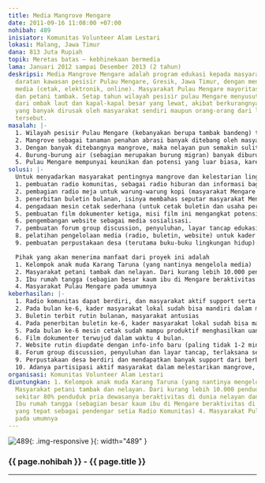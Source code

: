 ```yaml
---
title: Media Mangrove Mengare
date: 2011-09-16 11:08:00 +07:00
nohibah: 489
inisiator: Komunitas Volunteer Alam Lestari
lokasi: Malang, Jawa Timur
dana: 813 Juta Rupiah
topik: Meretas batas – kebhinekaan bermedia
lama: Januari 2012 sampai Desember 2013 (2 tahun)
deskripsi: Media Mangrove Mengare adalah program edukasi kepada masyarakat untuk pelestarian
  daratan kawasan pesisir Pulau Mengare, Gresik, Jawa Timur, dengan menggunakan berbagai
  media (cetak, elektronik, online). Masyarakat Pulau Mengare mayoritas adalah nelayan
  dan petani tambak. Setap tahun wilayah pesisir pulau Mengare menyusut terkena abrasi
  dari ombak laut dan kapal-kapal besar yang lewat, akibat berkurangnya hutan mangrove
  yang banyak dirusak oleh masyarakat sendiri maupun orang-orang dari luar daerah
  tersebut.
masalah: |-
  1. Wilayah pesisir Pulau Mengare (kebanyakan berupa tambak bandeng) tiap tahun menyusut ratusan bahkan ribuan hektar akibat abrasi oleh ombak laut dan kapal-kapal besar yang lewat di selat Madura.
  2. Mangrove sebagai tanaman penahan abrasi banyak ditebang oleh masyarakat lokal dan luar daerah, untuk diambil kayunya sebagai kayu bakar atau bahan bangunan.
  3. Dengan banyak ditebangnya mangrove, maka nelayan pun semakin sulit dalam mencari ikan di pesisir, karena mangrove merupakan tempat pemijahan dan tempat berkembangbiaknya ikan, udang dan kepiting.
  4. Burung-burung air (sebagian merupakan burung migran) banyak diburu oleh masyarakat untuk dikonsumsi.
  5. Pulau Mengare mempunyai keunikan dan potensi yang luar biasa, karena memiliki alam yang indah dengan kekayaan flora fauna (khususnya burung dan satwa air), kehidupan masyarakat yang khas (masyarakat nelayan dan petani tambak), memiliki banyak makanan lokal berbasis ikan yang unik dan lezat, memiliki banyak potensi wisata sejarah (terdapat benteng Belanda, gua Jepang, tugu Portugis, dll), sangat berpotensi untuk dikembangkan sebagai kawasan ekowisata, namun belum ada pihak yang mensupport, sehingga potensi ini belum tersosialisasikan dengan baik kepada dunia luar, dan belum tertata.
solusi: |-
  Untuk menyadarkan masyarakat pentingnya mangrove dan kelestarian lingkungan hidup diperlukan edukasi terus-menerus melalui berbagai media, untuk itu diusulkan beberapa program:
  1. pembuatan radio komunitas, sebagai radio hiburan dan informasi bagi masyarakat, dengan selalu diselipkan edukasi dan kampanye pelestarian mangrove serta lingkungan hidup.
  2. pembagian radio meja untuk warung-warung kopi (masyarakat Mengare sangat hobi nongkrong di warung kopi), serta pembagian radio saku kepada masyarakat. Radio-radio ini disetting tune in pada frekuensi radio komunitas.
  3. penerbitan buletin bulanan, isinya membahas seputar masyarakat Mengare (potensi, info, kehidupan masyarakat, dll, dengan selalu diselipkan misi pelestarian mangrove dan lingkungan hidup)
  4. pengadaan mesin cetak sederhana (untuk cetak buletin dan usaha percetakan sederhana yang nantinya dikelola masyarakat)
  5. pembuatan film dokumenter ketiga, misi film ini mengangkat potensi dan permasalahan Pulau Mengare. Film sebagai media penyuluhan masyarakat (berupa kegiatan layar tancap), dan media sosialisasi pada dunia luar (diupload di Youtube, dibagikan ke lembaga-lembaga yang potensial mensupport program, dll).
  6. pengembangan website sebagai media sosialisasi.
  7. pembuatan forum group discussion, penyuluhan, layar tancap edukasi, secara berkala.
  8. pelatihan pengelolaan media (radio, buletin, website) untuk kader masyarakat lokal
  9. pembuatan perpustakaan desa (terutama buku-buku lingkungan hidup).

  Pihak yang akan menerima manfaat dari proyek ini adalah
  1. Kelompok anak muda Karang Taruna (yang nantinya mengelola media)
  2. Masyarakat petani tambak dan nelayan. Dari kurang lebih 10.000 penduduk pulau Mengare, sekitar 80% penduduk pria dewasanya beraktivitas di dunia nelayan dan tambak
  3. Ibu rumah tangga (sebagian besar kaum ibu di Mengare beraktivitas di rumah, sasaran yang tepat sebagai pendengar setia Radio Komunitas)
  4. Masyarakat Pulau Mengare pada umumnya
keberhasilan: |-
  1. Radio komunitas dapat berdiri, dan masyarakat aktif support serta beratensi di acara-acara radio (berkirim salam via sms, berbagi informasi, terlibat berpendapat dalam diskusi interaktif, dll)
  2. Pada bulan ke-6, kader masyarakat lokal sudah bisa mandiri dalam memanajerial dan melakukan siaran radio komunitas
  3. Buletin terbit rutin bulanan, masyarakat antusias
  4. Pada penerbitan buletin ke-6, kader masyarakat lokal sudah bisa mandiri dalam memproses buletin (wawancara, membuat tulisan, melay-out, mencetak, mendistribusikan, dll.)
  5. Pada bulan ke-6 mesin cetak sudah mampu produktif menghasilkan uang tambahan penunjang operasional program, dari hasil melayani secara profit kebutuhan cetak masyarakat Mengare
  6. Film dokumenter terwujud dalam waktu 4 bulan.
  7. Website rutin diupdate dengan info-info baru (paling tidak 1-2 minggu sekali), dan mendapatkan banyak pengunjung
  8. Forum group discussion, penyuluhan dan layar tancap, terlaksana secara berkala sebulan 2 kali dan diikuti secara antusias oleh masyarakat.
  9. Perpustakaan desa berdiri dan mendapatkan banyak support dari berbagai pihak untuk pengadaan bukunya, dan diminati oleh masyarakat
  10. Adanya partisipasi aktif masyarakat dalam melestarikan mangrove, bisa berupa support dana, tenaga, penyediaan lahan untuk penanaman ataupun pembibitan mangrove, dll
organisasi: Komunitas Volunteer Alam Lestari
diuntungkan: 1. Kelompok anak muda Karang Taruna (yang nantinya mengelola media) 2.
  Masyarakat petani tambak dan nelayan. Dari kurang lebih 10.000 penduduk pulau Mengare,
  sekitar 80% penduduk pria dewasanya beraktivitas di dunia nelayan dan tambak 3.
  Ibu rumah tangga (sebagian besar kaum ibu di Mengare beraktivitas di rumah, sasaran
  yang tepat sebagai pendengar setia Radio Komunitas) 4. Masyarakat Pulau Mengare
  pada umumnya
---
```


![489](/static/img/hibahcmb/489.png){: .img-responsive }{: width="489" }

### {{ page.nohibah }} - {{ page.title }}

---
